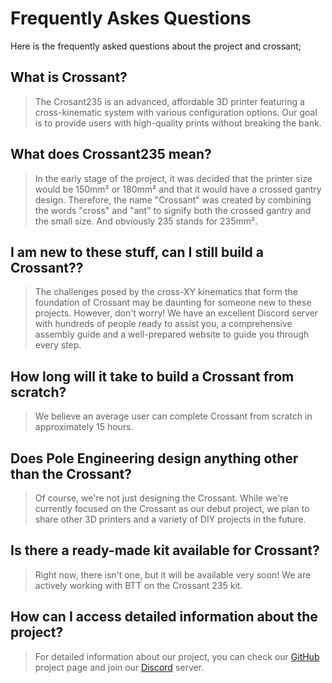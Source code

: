 # Frequently Askes Questions
Here is the frequently asked questions about the project and crossant;

 ## What is Crossant?
> The Crosant235 is an advanced, affordable 3D printer featuring a cross-kinematic system with various configuration options. Our goal is to provide users with high-quality prints without breaking the bank.

  ## What does Crossant235 mean?
> In the early stage of the project, it was decided that the printer size would be 150mm² or 180mm² and that it would have a crossed gantry design. Therefore, the name "Crossant" was created by combining the words "cross" and "ant" to signify both the crossed gantry and the small size. And obviously 235 stands for 235mm².

 ## I am new to these stuff, can I still build a Crossant??
>The challenges posed by the cross-XY kinematics that form the foundation of Crossant may be daunting for someone new to these projects. However, don't worry! We have an excellent Discord server with hundreds of people ready to assist you, a comprehensive assembly guide and a well-prepared website to guide you through every step.

 ## How long will it take to build a Crossant from scratch?
>We believe an average user can complete Crossant from scratch in approximately 15 hours.

 ## Does Pole Engineering design anything other than the Crossant?
>Of course, we're not just designing the Crossant. While we're currently focused on the Crossant as our debut project, we plan to share other 3D printers and a variety of DIY projects in the future.

 ## Is there a ready-made kit available for Crossant?
>Right now, there isn't one, but it will be available very soon! We are actively working with BTT on the Crossant 235 kit.

 ## How can I access detailed information about the project?
>For detailed information about our project, you can check our [GitHub](https://github.com/Pole-Engineering/) project page and join our [Discord](https://discord.gg/poleengineering) server.